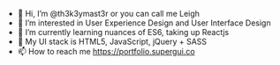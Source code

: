 - 👋 Hi, I’m @th3k3ymast3r or you can call me Leigh
- 👀 I’m interested in User Experience Design and User Interface Design
- 🌱 I’m currently learning nuances of ES6, taking up Reactjs
- 💞️ My UI stack is HTML5, JavaScript, jQuery + SASS
- 📫 How to reach me https://portfolio.supergui.co

<!---
th3k3ymast3r/th3k3ymast3r is a ✨ special ✨ repository because its `README.md` (this file) appears on your GitHub profile.
You can click the Preview link to take a look at your changes.
--->
